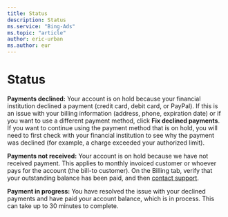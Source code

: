```yaml
---
title: Status
description: Status
ms.service: "Bing-Ads"
ms.topic: "article"
author: eric-urban
ms.author: eur
---
```


# Status

**Payments declined:** Your account is on hold because your financial institution declined a payment (credit card, debit card, or PayPal). If this is an issue with your billing information (address, phone, expiration date) or if you want to use a different payment method, click **Fix declined payments**. If you want to continue using the payment method that is on hold, you will need to first check with your financial institution to see why the payment was declined (for example, a charge exceeded your authorized limit).

**Payments not received:** Your account is on hold because we have not received payment. This applies to monthly invoiced customer or whoever pays for the account (the bill-to customer). On the Billing tab, verify that your outstanding balance has been paid, and then [contact support](https://go.microsoft.com/fwlink?LinkId=398371).

**Payment in progress:** You have resolved the issue with your declined payments and have paid your account balance, which is in process. This can take up to 30 minutes to complete.


